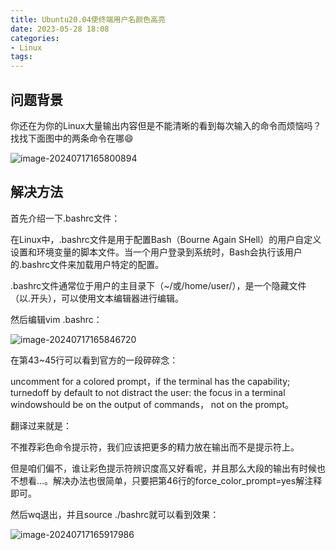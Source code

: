 ```yaml
---
title: Ubuntu20.04使终端用户名颜色高亮
date: 2023-05-28 18:08 
categories:
- Linux
tags:
---
```

<head>
  <meta name="referrer" content="no-referrer" />
</head>

## 问题背景

你还在为你的Linux大量输出内容但是不能清晰的看到每次输入的命令而烦恼吗？找找下面图中的两条命令在哪😄

![image-20240717165800894](https://gitee.com/Marches7/piture-bed/raw/master/img/image-20240717165800894.png)

## 解决方法

首先介绍一下.bashrc文件：

在Linux中，.bashrc文件是用于配置Bash（Bourne Again SHell）的用户自定义设置和环境变量的脚本文件。当一个用户登录到系统时，Bash会执行该用户的.bashrc文件来加载用户特定的配置。

.bashrc文件通常位于用户的主目录下（~/或/home/user/），是一个隐藏文件（以.开头），可以使用文本编辑器进行编辑。

然后编辑vim .bashrc：

![image-20240717165846720](https://gitee.com/Marches7/piture-bed/raw/master/img/image-20240717165846720.png)

在第43~45行可以看到官方的一段碎碎念：

uncomment for a colored prompt，if the terminal has the capability; turnedoff by default to not distract the user: the focus in a terminal windowshould be on the output of commands， not on the prompt。

翻译过来就是：

不推荐彩色命令提示符，我们应该把更多的精力放在输出而不是提示符上。

但是咱们偏不，谁让彩色提示符辨识度高又好看呢，并且那么大段的输出有时候也不想看...。解决办法也很简单，只要把第46行的force_color_prompt=yes解注释即可。

然后wq退出，并且source ./bashrc就可以看到效果：

 ![image-20240717165917986](https://gitee.com/Marches7/piture-bed/raw/master/img/image-20240717165917986.png)